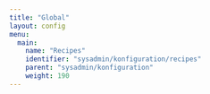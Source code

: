 ```yaml
---
title: "Global"
layout: config
menu:
  main:
    name: "Recipes"
    identifier: "sysadmin/konfiguration/recipes"
    parent: "sysadmin/konfiguration"
    weight: 190
---
```


